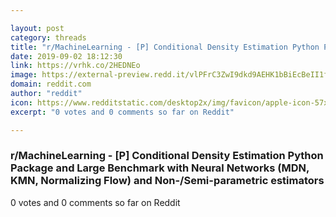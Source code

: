```yaml
---

layout: post
category: threads
title: "r/MachineLearning - [P] Conditional Density Estimation Python Package and Large Benchmark with Neural Networks (MDN, KMN, Normalizing Flow) and Non-/Semi-parametric estimators"
date: 2019-09-02 18:12:30
link: https://vrhk.co/2HEDNEo
image: https://external-preview.redd.it/vlPFrC3ZwI9dkd9AEHK1bBiEcBeII1fImiJhQ_A9wk4.jpg?auto=webp&s=f872842308a7a0217407d3cc6625154ade91e357
domain: reddit.com
author: "reddit"
icon: https://www.redditstatic.com/desktop2x/img/favicon/apple-icon-57x57.png
excerpt: "0 votes and 0 comments so far on Reddit"

---
```


### r/MachineLearning - [P] Conditional Density Estimation Python Package and Large Benchmark with Neural Networks (MDN, KMN, Normalizing Flow) and Non-/Semi-parametric estimators

0 votes and 0 comments so far on Reddit